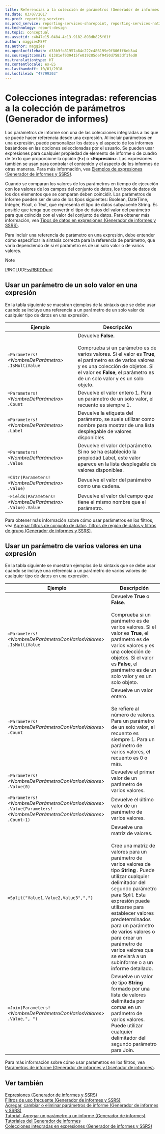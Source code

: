 ```yaml
---
title: Referencias a la colección de parámetros (Generador de informes y SSRS) | Microsoft Docs
ms.date: 03/07/2017
ms.prod: reporting-services
ms.prod_service: reporting-services-sharepoint, reporting-services-native
ms.technology: report-design
ms.topic: conceptual
ms.assetid: c4b47e15-0484-4c13-9182-898db825f01f
author: maggiesMSFT
ms.author: maggies
ms.openlocfilehash: d33b9fc81957a84c222c486199e9f806ff6eb3a4
ms.sourcegitcommit: 61381ef939415fe019285def9450d7583df1fed0
ms.translationtype: HT
ms.contentlocale: es-ES
ms.lasthandoff: 10/01/2018
ms.locfileid: "47799303"
---
```

# <a name="built-in-collections---parameters-collection-references-report-builder"></a>Colecciones integradas: referencias a la colección de parámetros (Generador de informes)
  Los parámetros de informe son una de las colecciones integradas a las que se puede hacer referencia desde una expresión. Al incluir parámetros en una expresión, puede personalizar los datos y el aspecto de los informes basándose en las opciones seleccionadas por el usuario. Se pueden usar expresiones para cualquier propiedad de elemento de informe o de cuadro de texto que proporcione la opción (*Fx*) o \<**Expresión**>. Las expresiones también se usan para controlar el contenido y el aspecto de los informes de otras maneras. Para más información, vea [Ejemplos de expresiones &#40;Generador de informes y SSRS&#41;](../../reporting-services/report-design/expression-examples-report-builder-and-ssrs.md).  
  
 Cuando se comparan los valores de los parámetros en tiempo de ejecución con los valores de los campos del conjunto de datos, los tipos de datos de los dos elementos que se comparan deben coincidir. Los parámetros de informe pueden ser de uno de los tipos siguientes: Boolean, DateTime, Integer, Float, o Text, que representa el tipo de datos subyacente String. Es posible que tenga que convertir el tipo de datos del valor del parámetro para que coincida con el valor del conjunto de datos. Para obtener más información, vea [Tipos de datos en expresiones &#40;Generador de informes y SSRS&#41;](../../reporting-services/report-design/data-types-in-expressions-report-builder-and-ssrs.md).  
  
 Para incluir una referencia de parámetro en una expresión, debe entender cómo especificar la sintaxis correcta para la referencia de parámetro, que varía dependiendo de si el parámetro es de un solo valor o de varios valores.  
  
> [!NOTE]  
>  [!INCLUDE[ssRBRDDup](../../includes/ssrbrddup-md.md)]  
  
##  <a name="Single"></a> Usar un parámetro de un solo valor en una expresión  
 En la tabla siguiente se muestran ejemplos de la sintaxis que se debe usar cuando se incluye una referencia a un parámetro de un solo valor de cualquier tipo de datos en una expresión.  
  
|Ejemplo|Descripción|  
|-------------|-----------------|  
|`=Parameters!` *\<NombreDeParámetro>* `.IsMultiValue`|Devuelve **False**.<br /><br /> Comprueba si un parámetro es de varios valores. Si el valor es **True**, el parámetro es de varios valores y es una colección de objetos. Si el valor es **False**, el parámetro es de un solo valor y es un solo objeto.|  
|`=Parameters!` *\<NombreDeParámetro>* `.Count`|Devuelve el valor entero 1. Para un parámetro de un solo valor, el recuento es siempre 1.|  
|`=Parameters!` *\<NombreDeParámetro>* `.Label`|Devuelve la etiqueta del parámetro, se suele utilizar como nombre para mostrar de una lista desplegable de valores disponibles.|  
|`=Parameters!` *\<NombreDeParámetro>* `.Value`|Devuelve el valor del parámetro. Si no se ha establecido la propiedad Label, este valor aparece en la lista desplegable de valores disponibles.|  
|`=CStr(Parameters!`  *\<NombreDeParámetro>* `.Value)`|Devuelve el valor del parámetro como una cadena.|  
|`=Fields(Parameters!` *\<NombreDeParámetro>* `.Value).Value`|Devuelve el valor del campo que tiene el mismo nombre que el parámetro.|  
  
 Para obtener más información sobre cómo usar parámetros en los filtros, vea [Agregar filtros de conjunto de datos, filtros de región de datos y filtros de grupo &#40;Generador de informes y SSRS&#41;](../../reporting-services/report-design/add-dataset-filters-data-region-filters-and-group-filters.md).  
  
##  <a name="Multi"></a> Usar un parámetro de varios valores en una expresión  
 En la tabla siguiente se muestran ejemplos de la sintaxis que se debe usar cuando se incluye una referencia a un parámetro de varios valores de cualquier tipo de datos en una expresión.  
  
|Ejemplo|Descripción|  
|-------------|-----------------|  
|`=Parameters!` *\<NombreDeParámetroConVariosValores>* `.IsMultiValue`|Devuelve **True** o **False**.<br /><br /> Comprueba si un parámetro es de varios valores. Si el valor es **True**, el parámetro es de varios valores y es una colección de objetos. Si el valor es **False**, el parámetro es de un solo valor y es un solo objeto.|  
|`=Parameters!` *\<NombreDeParámetroConVariosValores>* `.Count`|Devuelve un valor entero.<br /><br /> Se refiere al número de valores. Para un parámetro de un solo valor, el recuento es siempre 1. Para un parámetro de varios valores, el recuento es 0 o más.|  
|`=Parameters!` *\<NombreDeParámetroConVariosValores>* `.Value(0)`|Devuelve el primer valor de un parámetro de varios valores.|  
|`=Parameters!` *\<NombreDeParámetroConVariosValores>* `.Value(Parameters!` *\<NombreDeParámetroConVariosValores>* `.Count-1)`|Devuelve el último valor de un parámetro de varios valores.|  
|`=Split("Value1,Value2,Value3",",")`|Devuelve una matriz de valores.<br /><br /> Cree una matriz de valores para un parámetro de varios valores de tipo **String** . Puede utilizar cualquier delimitador del segundo parámetro para Split. Esta expresión puede utilizarse para establecer valores predeterminados para un parámetro de varios valores o para crear un parámetro de varios valores que se enviará a un subinforme o a un informe detallado.|  
|`=Join(Parameters!` *\<NombreDeParámetroConVariosValores>* `.Value,", ")`|Devuelve un valor de tipo **String** formado por una lista de valores delimitada por comas en un parámetro de varios valores. Puede utilizar cualquier delimitador del segundo parámetro para Join.|  
  
 Para más información sobre cómo usar parámetros en los filtros, vea [Parámetros de informe &#40;Generador de informes y Diseñador de informes&#41;](../../reporting-services/report-design/report-parameters-report-builder-and-report-designer.md).  
  
## <a name="see-also"></a>Ver también  
 [Expresiones &#40;Generador de informes y SSRS&#41;](../../reporting-services/report-design/expressions-report-builder-and-ssrs.md)   
 [Filtros de uso frecuente &#40;Generador de informes y SSRS&#41;](../../reporting-services/report-design/commonly-used-filters-report-builder-and-ssrs.md)   
 [Agregar, cambiar o eliminar parámetros de informe &#40;Generador de informes y SSRS&#41;](../../reporting-services/report-design/add-change-or-delete-a-report-parameter-report-builder-and-ssrs.md)   
 [Tutorial: Agregar un parámetro a un informe &#40;Generador de informes&#41;](../../reporting-services/tutorial-add-a-parameter-to-your-report-report-builder.md)   
 [Tutoriales del Generador de informes](../../reporting-services/report-builder-tutorials.md)   
 [Colecciones integradas en expresiones &#40;Generador de informes y SSRS&#41;](../../reporting-services/report-design/built-in-collections-in-expressions-report-builder.md)  
  
  
